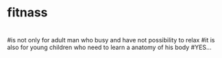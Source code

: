 # fitnass
#
#is not only for adult man who busy and have not possibility to relax
#it is also for young children who need to learn a anatomy of his body
#YES...
